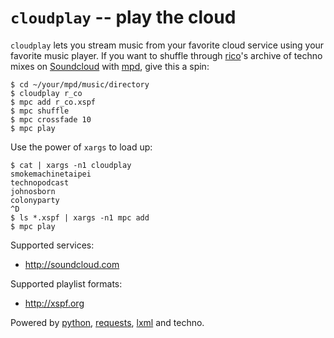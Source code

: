 # `cloudplay` -- play the cloud

`cloudplay` lets you stream music from your favorite cloud service using your
favorite music player. If you want to shuffle through
[rico](http://soundcloud.com/r_co)'s archive of techno mixes on
[Soundcloud](http://soundcloud.com) with [mpd](http://musicpd.org/), give this a
spin:

    $ cd ~/your/mpd/music/directory
    $ cloudplay r_co
    $ mpc add r_co.xspf
    $ mpc shuffle
    $ mpc crossfade 10
    $ mpc play

Use the power of `xargs` to load up:

    $ cat | xargs -n1 cloudplay
    smokemachinetaipei
    technopodcast
    johnosborn
    colonyparty
    ^D
    $ ls *.xspf | xargs -n1 mpc add
    $ mpc play

Supported services:

* <http://soundcloud.com>

Supported playlist formats:

* <http://xspf.org>

Powered by [python](http://python.org), [requests](http://python-requests.org),
[lxml](http://lxml.de) and techno.
